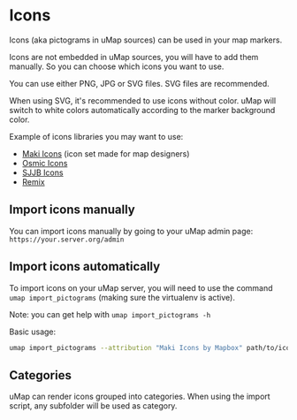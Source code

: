 # Icons

Icons (aka pictograms in uMap sources) can be used in your map markers.

Icons are not embedded in uMap sources, you will have to add them manually. So you can choose which icons you want to use.

You can use either PNG, JPG or SVG files. SVG files are recommended.

When using SVG, it's recommended to use icons without color. uMap will switch to white colors
automatically according to the marker background color.

Example of icons libraries you may want to use:

- [Maki Icons](https://labs.mapbox.com/maki-icons/) (icon set made for map designers)
- [Osmic Icons](https://gitlab.com/gmgeo/osmic)
- [SJJB Icons](http://www.sjjb.co.uk/mapicons/contactsheet)
- [Remix](https://remixicon.com/)

## Import icons manually

You can import icons manually by going to your uMap admin page: `https://your.server.org/admin`

## Import icons automatically

To import icons on your uMap server, you will need to use the command `umap import_pictograms` (making sure the virtualenv is active).

Note: you can get help with `umap import_pictograms -h`

Basic usage:

```bash
umap import_pictograms --attribution "Maki Icons by Mapbox" path/to/icons/directory/
```

## Categories

uMap can render icons grouped into categories. When using the import script, any
subfolder will be used as category.
